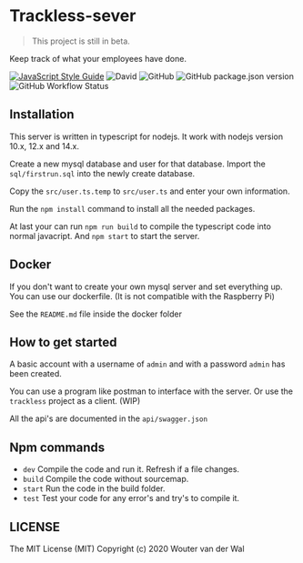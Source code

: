 # Trackless-sever

> This project is still in beta.

Keep track of what your employees have done.

[![JavaScript Style Guide](https://img.shields.io/badge/code_style-standard-brightgreen.svg)](https://standardjs.com)
![David](https://img.shields.io/david/wjtje/Trackless-server)
![GitHub](https://img.shields.io/github/license/wjtje/Trackless-server)
![GitHub package.json version](https://img.shields.io/github/package-json/v/wjtje/Trackless-server)
![GitHub Workflow Status](https://img.shields.io/github/workflow/status/wjtje/Trackless-server/Node.js%20CI)

## Installation

This server is written in typescript for nodejs.
It work with nodejs version 10.x, 12.x and 14.x.

Create a new mysql database and user for that database.
Import the `sql/firstrun.sql` into the newly create database.

Copy the `src/user.ts.temp` to `src/user.ts` and enter your own information.

Run the `npm install` command to install all the needed packages.

At last your can run `npm run build` to compile the typescript code into normal javacript.
And `npm start` to start the server. 

## Docker

If you don't want to create your own mysql server and set everything up.
You can use our dockerfile. (It is not compatible with the Raspberry Pi)

See the `README.md` file inside the docker folder

## How to get started

A basic account with a username of `admin` and with a password `admin` has been created.

You can use a program like postman to interface with the server.
Or use the `trackless` project as a client. (WIP)

All the api's are documented in the `api/swagger.json`

## Npm commands

 - `dev` Compile the code and run it. Refresh if a file changes.
 - `build` Compile the code without sourcemap.
 - `start` Run the code in the build folder.
 - `test` Test your code for any error's and try's to compile it.

## LICENSE

The MIT License (MIT)
Copyright (c) 2020 Wouter van der Wal
